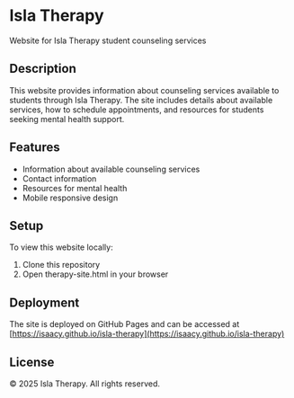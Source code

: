 # Isla Therapy

Website for Isla Therapy student counseling services

## Description
This website provides information about counseling services available to students through Isla Therapy. The site includes details about available services, how to schedule appointments, and resources for students seeking mental health support.

## Features
- Information about available counseling services
- Contact information
- Resources for mental health
- Mobile responsive design

## Setup
To view this website locally:
1. Clone this repository
2. Open therapy-site.html in your browser

## Deployment
The site is deployed on GitHub Pages and can be accessed at [https://isaacy.github.io/isla-therapy](https://isaacy.github.io/isla-therapy)

## License
© 2025 Isla Therapy. All rights reserved.
